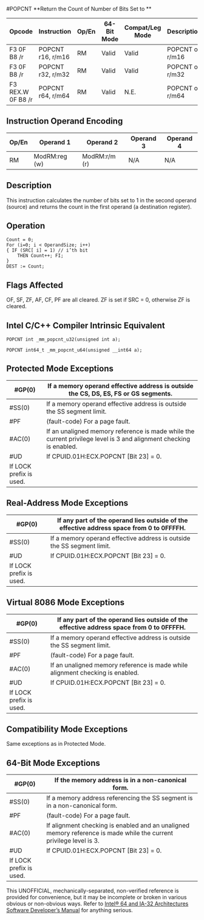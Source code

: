 #POPCNT
**Return the Count of Number of Bits Set to **

| Opcode            | Instruction       | Op/En | 64-Bit Mode | Compat/Leg Mode | Description     |
| ----------------- | ----------------- | ----- | ----------- | --------------- | --------------- |
| F3 0F B8 /r       | POPCNT r16, r/m16 | RM    | Valid       | Valid           | POPCNT on r/m16 |
| F3 0F B8 /r       | POPCNT r32, r/m32 | RM    | Valid       | Valid           | POPCNT on r/m32 |
| F3 REX.W 0F B8 /r | POPCNT r64, r/m64 | RM    | Valid       | N.E.            | POPCNT on r/m64 |

## Instruction Operand Encoding

| Op/En | Operand 1     | Operand 2     | Operand 3 | Operand 4 |
| ----- | ------------- | ------------- | --------- | --------- |
| RM    | ModRM:reg (w) | ModRM:r/m (r) | N/A       | N/A       |

## Description

This instruction calculates the number of bits set to 1 in the second operand (source) and returns the count in the first operand (a destination register).

## Operation

```
Count = 0;
For (i=0; i < OperandSize; i++)
{ IF (SRC[ i] = 1) // i’th bit
    THEN Count++; FI;
}
DEST := Count;

```

## Flags Affected

OF, SF, ZF, AF, CF, PF are all cleared. ZF is set if SRC = 0, otherwise ZF is cleared.

## Intel C/C++ Compiler Intrinsic Equivalent

```
POPCNT int _mm_popcnt_u32(unsigned int a);

```

```
POPCNT int64_t _mm_popcnt_u64(unsigned __int64 a);

```

## Protected Mode Exceptions

| \#​​​​GP(0)             | If a memory operand effective address is outside the CS, DS, ES, FS or GS segments.                                |
| ----------------------- | ------------------------------------------------------------------------------------------------------------------ |
| \#​​​​​SS(0)            | If a memory operand effective address is outside the SS segment limit.                                             |
| \#​PF                   | (fault-code) For a page fault.                                                                                     |
| \#​AC(0)                | If an unaligned memory reference is made while the current privilege level is 3 and alignment checking is enabled. |
| #​​​UD                  | If CPUID.01H:ECX.POPCNT [Bit 23] = 0.                                                                              |
| If LOCK prefix is used. |

## Real-Address Mode Exceptions

| \#​​​​GP(0)             | If any part of the operand lies outside of the effective address space from 0 to 0FFFFH. |
| ----------------------- | ---------------------------------------------------------------------------------------- |
| \#​​​​​SS(0)            | If a memory operand effective address is outside the SS segment limit.                   |
| #​​​UD                  | If CPUID.01H:ECX.POPCNT [Bit 23] = 0.                                                    |
| If LOCK prefix is used. |

## Virtual 8086 Mode Exceptions

| \#​​​​GP(0)             | If any part of the operand lies outside of the effective address space from 0 to 0FFFFH. |
| ----------------------- | ---------------------------------------------------------------------------------------- |
| \#​​​​​SS(0)            | If a memory operand effective address is outside the SS segment limit.                   |
| \#​PF                   | (fault-code) For a page fault.                                                           |
| \#​AC(0)                | If an unaligned memory reference is made while alignment checking is enabled.            |
| #​​​UD                  | If CPUID.01H:ECX.POPCNT [Bit 23] = 0.                                                    |
| If LOCK prefix is used. |

## Compatibility Mode Exceptions

Same exceptions as in Protected Mode.

## 64-Bit Mode Exceptions

| \#​​​​GP(0)             | If the memory address is in a non-canonical form.                                                                  |
| ----------------------- | ------------------------------------------------------------------------------------------------------------------ |
| \#​​​​​SS(0)            | If a memory address referencing the SS segment is in a non-canonical form.                                         |
| \#​PF                   | (fault-code) For a page fault.                                                                                     |
| \#​AC(0)                | If alignment checking is enabled and an unaligned memory reference is made while the current privilege level is 3. |
| #​​​UD                  | If CPUID.01H:ECX.POPCNT [Bit 23] = 0.                                                                              |
| If LOCK prefix is used. |

This UNOFFICIAL, mechanically-separated, non-verified reference is provided for convenience, but it may be
incomplete or broken in various obvious or non-obvious
ways. Refer to [Intel® 64 and IA-32 Architectures Software Developer’s Manual](https://software.intel.com/en-us/download/intel-64-and-ia-32-architectures-sdm-combined-volumes-1-2a-2b-2c-2d-3a-3b-3c-3d-and-4) for anything serious.
